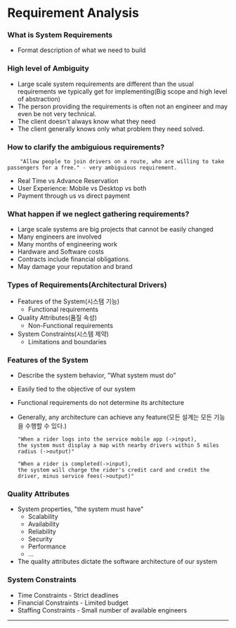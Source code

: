 # Requirement Analysis

### What is System Requirements
+ Format description of what we need to build

### High level of Ambiguity
+ Large scale system requirements are different than the usual requirements we typically get for implementing(Big scope and high level of abstraction)
+ The person providing the requirements is often not an engineer and may even be not very technical.
+ The client doesn't always know what they need
+ The client generally knows only what problem they need solved.

### How to clarify the ambiguious requirements?
        "Allow people to join drivers on a route, who are willing to take passengers for a free." - very ambiguious requirement.
+ Real Time vs Advance Reservation
+ User Experience: Mobile vs Desktop vs both
+ Payment through us vs direct payment

### What happen if we neglect gathering requirements?
+ Large scale systems are big projects that cannot be easily changed
+ Many engineers are involved
+ Many months of engineering work
+ Hardware and Software costs
+ Contracts include financial obligations.
+ May damage your reputation and brand


### Types of Requirements(Architectural Drivers)
+ Features of the System(시스템 기능)
    - Functional requirements
+ Quality Attributes(품질 속성)
    - Non-Functional requirements
+ System Constraints(시스템 제약)
    - Limitations and boundaries

### Features of the System
+ Describe the system behavior, "What system must do"
+ Easily tied to the objective of our system
+ Functional requirements do not determine its architecture
+ Generally, any architecture can achieve any feature(모든 설계는 모든 기능을 수행할 수 있다.)

    ```
    "When a rider logs into the service mobile app (->input), 
    the system must display a map with nearby drivers within 5 miles radius (->output)"

    "When a rider is completed(->input),
    the system will charge the rider's credit card and credit the driver, minus service fees(->output)"
    ```

### Quality Attributes
+ System properties, "the system must have"
    - Scalability
    - Availability
    - Reliability
    - Security
    - Performance 
    - ...
+ The quality attributes dictate the software architecture of our system

### System Constraints
+ Time Constraints - Strict deadlines
+ Financial Constraints - Limited budget
+ Staffing Constraints - Small number of available engineers

***

<link rel='stylesheet' href='styles.css'>